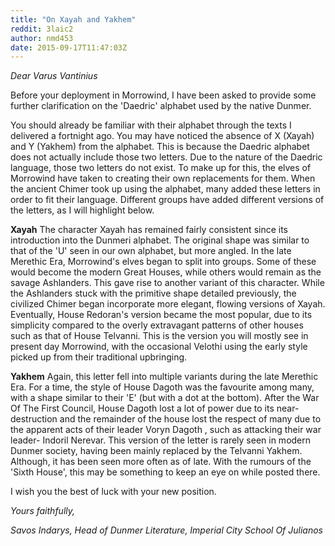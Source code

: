```yaml
---
title: "On Xayah and Yakhem"
reddit: 3laic2
author: nmd453
date: 2015-09-17T11:47:03Z
---
```


 
*Dear Varus Vantinius*
 
Before your deployment in Morrowind, I have been asked to provide some further clarification on the 'Daedric' alphabet used by the native Dunmer.
 
You should already be familiar with their alphabet through the texts I delivered a fortnight ago. You may have noticed the absence of X (Xayah) and Y (Yakhem) from the alphabet. This is because the Daedric alphabet does not actually include those two letters. Due to the nature of the Daedric language, those two letters do not exist. To make up for this, the elves of Morrowind have taken to creating their own replacements for them. When the ancient Chimer took up using the alphabet, many added these letters in order to fit their language. Different groups have added different versions of the letters, as I will highlight below.
 
**Xayah**
The character Xayah has remained fairly consistent since its introduction into the Dunmeri alphabet. The original shape was similar to that of the 'U' seen in our own alphabet, but more angled. In the late Merethic Era, Morrowind's elves began to split into groups. Some of these would become the modern Great Houses, while others would remain as the savage Ashlanders. This gave rise to another variant of this character.
While the Ashlanders stuck with the primitive shape detailed previously, the civilized Chimer began incorporate  more elegant, flowing versions of Xayah. Eventually, House Redoran's version became the most popular, due to its simplicity compared to the overly extravagant patterns of other houses such as that of House Telvanni. This is the version you will mostly see in present day Morrowind, with the occasional Velothi using the early style picked up from their traditional upbringing.
 
**Yakhem**
Again, this letter fell into multiple variants during the late Merethic Era. For a time, the style of House Dagoth was the favourite among many, with a shape similar to their 'E' (but with a dot at the bottom). After the War Of The First Council, House Dagoth lost a lot of power due to its near-destruction and the remainder of the house lost the respect of many due to the apparent acts of their leader Voryn Dagoth , such as attacking their war leader- Indoril Nerevar. This version of the letter is rarely seen in modern Dunmer society, having been mainly replaced by the Telvanni Yakhem. Although, it has been seen more often as of late. With the rumours of the 'Sixth House', this may be something to keep an eye on while posted there.
 
 
I wish you the best of luck with your new position.
 
*Yours faithfully,*
 
 
*Savos Indarys, Head of Dunmer Literature, Imperial City School Of Julianos*
